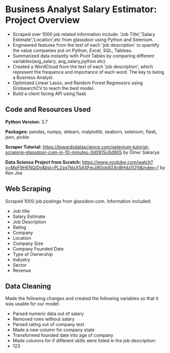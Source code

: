 # Business Analyst Salary Estimator: Project Overview
* Scraped over 1000 job related information include: 'Job Title','Salary Estimate','Location',etc from glassdoor using Python and Selenium.
* Engineered features from the text of each 'job description' to quantify the value companies put on Python, Excel, SQL, Tableau.
* Summarized data instantly with Pivot Tables by comparing different variables(avg_salary, avg_salary,python etc).
* Created a WordCloud from the text of each 'job description', which represent the frequence and importance of each word. The key to being a Business Analyst.
* Optimized Linear Lasso, and Random Forest Regressors using GridsearchCV to reach the best model.
* Build a client facing API using flask

## Code and Resources Used
**Python Version:** 3.7 

**Packages:** pandas, numpy, sklearn, matplotlib, seaborn, selenium, flask, json, pickle

**Scraper Tutorial:** https://towardsdatascience.com/selenium-tutorial-scraping-glassdoor-com-in-10-minutes-3d0915c6d905 by Ömer Sakarya

**Data Science Project from Scratch:** https://www.youtube.com/watch?v=MpF9HENQjDo&list=PL2zq7klxX5ASFejJj80ob9ZAnBHdz5O1t&index=1 by Ken Jee

## Web Scraping
Scraped 1000 job postings from glassdoor.com. Information included:
* Job title
* Salary Estimate
* Job Description
* Rating
* Company
* Location
* Company Size
* Company Founded Date
* Type of Ownership
* Industry
* Sector
* Revenue

## Data Cleaning
Made the following changes and created the following variables so that it was usable for our model:
- Parsed numeric data out of salary
- Removed rows without salary
- Parsed rating out of company text
- Made a new column for company state
- Transformed founded date into age of company
- Made columns for if different skills were listed in the job description:
 - 123

 

